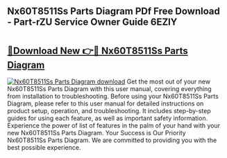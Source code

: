 ## Nx60T8511Ss Parts Diagram PDf Free Download - Part-rZU Service Owner Guide 6EZlY

# <h2><a href="http://dfql3xl.blite.top/?on=Nx60T8511Ss+Parts+Diagram">🔗Download New 👉🔴 Nx60T8511Ss Parts Diagram</a></h2>

[![Nx60T8511Ss Parts Diagram download](https://i.imgur.com/lujVjoI.png)](http://dfql3xl.blite.top/?on=Nx60T8511Ss+Parts+Diagram)
Get the most out of your new Nx60T8511Ss Parts Diagram with this user manual, covering everything from installation to troubleshooting. Before using your Nx60T8511Ss Parts Diagram, please refer to this user manual for detailed instructions on product setup, operation, and troubleshooting. It includes step-by-step guides for using each feature, as well as important safety information. Experience the power of list of features in the palm of your hand with your new Nx60T8511Ss Parts Diagram. Your Success is Our Priority Nx60T8511Ss Parts Diagram. We are committed to providing you with the best possible experience.
